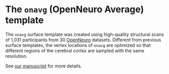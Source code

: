 # The `onavg` (OpenNeuro Average) template

The ``onavg`` surface template was created using high-quality structural scans of 1,031 participants from 30 [OpenNeuro](https://openneuro.org/) datasets.
Different from previous surface templates, the vertex locations of ``onavg`` are optimized so that different regions of the cerebral cortex are sampled with the same resolution.

See [our manuscript](https://doi.org/10.1101/2023.03.21.533686) for more details.
